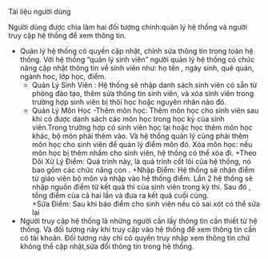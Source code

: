 Tài liệu người dùng

Người dùng được chia làm hai đối tượng chính:quản lý hệ thống và người truy cập hệ thống để xem thông tin.
-    Quản lý hệ thống có quyền cập nhật, chỉnh sửa thông tin trong toàn hệ thống. Với hệ thống “quản lý sinh viên” người quản lý hệ thống có chức năng cập nhật thông tin về sinh viên như: họ tên , ngày sinh, quê quán, ngành hoc, lớp học, điểm.
       + Quản Lý Sinh Viên : Hệ thống sẽ nhập danh sách sinh viên có sẵn từ phòng  đào tạo, thêm  sửa  thông  tin sinh viên, và xóa sinh viên trong trường hợp sinh viên bị thôi học hoặc nguyên nhân nào đó.
       + Quản Lý Môn Học -Thêm môn học: Thêm môn học cho sinh viên sau khi có được danh sách các môn học trong học kỳ của sinh viên.Trong trường hợp có  sinh viên học lại hoặc học thêm môn học khác, bộ môn phải thêm vào. Và hệ thống quản lý cũng phải thêm môn học cho sinh viên để quản lý điểm môn đó. 
   Xóa môn học: nếu môn học bị thêm nhầm cho sinh viên, hệ thống có thể xóa đi.
       +Theo Dõi Xử Lý Điểm: Quá trình này, là quá trình cốt lõi của hệ   thống, nó bao gồm các chức năng con .
       +Nhập Điểm: Hệ thống sẽ  nhận điểm từ giáo viên bộ môn và nhập vào hệ thống điểm. Lần 2 hệ thống sẽ nhập nguồn điểm từ kết quả thi của sinh viên trong kỳ thi. Sau đó , tổng điểm của cả hai lần và đưa ra kết quả cuối cùng. 	
       +Sửa Điểm: Sau khi báo điểm cho sinh viên nếu có sai xót có thể sửa lại
-   Người truy cập hệ thống là những người cần lấy thông tin cần thiết từ hệ thống. Và đối tượng này khi truy cập vào hệ thống để xem thông tin cần có tài khoản. Đối tương này chỉ có quyền truy nhập xem thông tin chứ không thể cập nhật,sửa đổi thông tin trong hệ thống.

